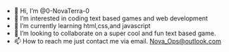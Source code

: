 - 👋 Hi, I’m @0-NovaTerra-0
- 👀 I’m interested in coding text based games and web development
- 🌱 I’m currently learning html,css,and javascript
- 💞️ I’m looking to collaborate on a super cool and fun text based game.
- 📫 How to reach me just contact me via email. Nova_Ops@outlook.com

